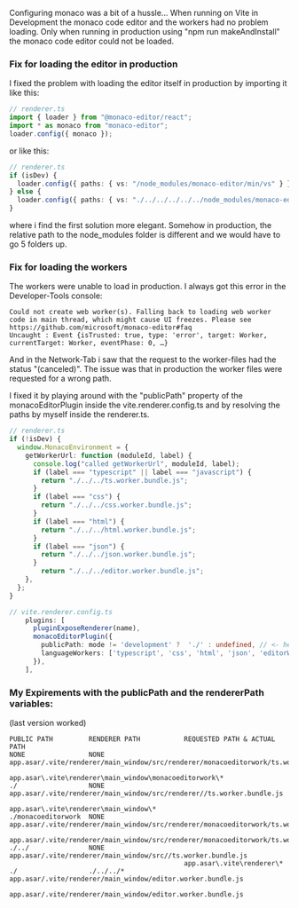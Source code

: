 Configuring monaco was a bit of a hussle...
When running on Vite in Development the monaco code editor and the workers had no problem loading.
Only when running in production using "npm run makeAndInstall" the monaco code editor could not be loaded.

### Fix for loading the editor in production
I fixed the problem with loading the editor itself in production by importing it like this:
```typescript
// renderer.ts
import { loader } from "@monaco-editor/react";
import * as monaco from "monaco-editor";
loader.config({ monaco });
```
or like this:
```typescript
// renderer.ts
if (isDev) {
  loader.config({ paths: { vs: "/node_modules/monaco-editor/min/vs" } });
} else {
  loader.config({ paths: { vs: "./../../../../../node_modules/monaco-editor/min/vs" } });
}
```
where i find the first solution more elegant. Somehow in production, the relative path to the node_modules folder is different and we would have to go 5 folders up.


### Fix for loading the workers
The workers were unable to load in production. I always got this error in the Developer-Tools console:
```
Could not create web worker(s). Falling back to loading web worker code in main thread, which might cause UI freezes. Please see https://github.com/microsoft/monaco-editor#faq
Uncaught : Event {isTrusted: true, type: 'error', target: Worker, currentTarget: Worker, eventPhase: 0, …}
```
And in the Network-Tab i saw that the request to the worker-files had the status "(canceled)". The issue was that in production the worker files were requested for a wrong path.

I fixed it by playing around with the "publicPath" property of the monacoEditorPlugin inside the vite.renderer.config.ts and by resolving the paths by myself inside the renderer.ts.

```typescript
// renderer.ts
if (!isDev) {
  window.MonacoEnvironment = {
    getWorkerUrl: function (moduleId, label) {
      console.log("called getWorkerUrl", moduleId, label);
      if (label === "typescript" || label === "javascript") {
        return "./../../ts.worker.bundle.js";
      }
      if (label === "css") {
        return "./../../css.worker.bundle.js";
      }
      if (label === "html") {
        return "./../../html.worker.bundle.js";
      }
      if (label === "json") {
        return "./../../json.worker.bundle.js";
      }
        return "./../../editor.worker.bundle.js";
    },
  };
}
```
```typescript
// vite.renderer.config.ts
    plugins: [
      pluginExposeRenderer(name),
      monacoEditorPlugin({
        publicPath: mode != 'development' ?  './' : undefined, // <- here
        languageWorkers: ['typescript', 'css', 'html', 'json', 'editorWorkerService'],
      }),
    ],
```

### My Expirements with the publicPath and the rendererPath variables:
(last version worked)
```
PUBLIC PATH		    RENDERER PATH		    REQUESTED PATH & ACTUAL PATH								                                   
NONE			    NONE			        app.asar/.vite/renderer/main_window/src/renderer/monacoeditorwork/ts.worker.bundle.js
                                            app.asar\.vite\renderer\main_window\monacoeditorwork\*
./			        NONE			        app.asar/.vite/renderer/main_window/src/renderer//ts.worker.bundle.js
                                            app.asar\.vite\renderer\main_window\*
./monacoeditorwork	NONE			        app.asar/.vite/renderer/main_window/src/renderer/monacoeditorwork/ts.worker.bundle.js
                                            app.asar/.vite/renderer/main_window/src/renderer/monacoeditorwork/ts.worker.bundle.js
./../			    NONE			        app.asar/.vite/renderer/main_window/src//ts.worker.bundle.js
                                            app.asar\.vite\renderer\*
./			        ./../../*		        app.asar/.vite/renderer/main_window/editor.worker.bundle.js	
                                            app.asar/.vite/renderer/main_window/editor.worker.bundle.js	
```
